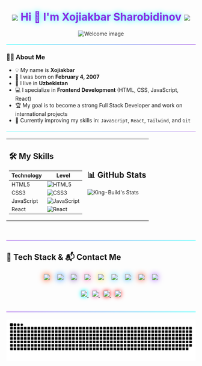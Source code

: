 <!-- Updated Gojo-Styled README.md with Purple GitHub Stats and Neon Icons -->
<h1 align="center" style="color:#8a2be2; text-shadow: 0 0 15px #00ffff;">
  <img src="https://i.pinimg.com/originals/42/76/14/427614f3894fbd40445e27ec10a62ca6.gif" width="80" />
  Hi 👋 I'm Xojiakbar Sharobidinov
  <img src="https://i.pinimg.com/originals/26/13/9c/26139ce273dc37f2044667a1b4413975.gif" width="80" />
</h1>

<div align="center">
  <img src="https://www.icegif.com/wp-content/uploads/2024/02/icegif-331.gif" height="400" alt="Welcome image" />
</div>

<hr style="border: 0; height: 1px; background: linear-gradient(to right, #00ffff, #8a2be2); margin: 20px 0;" />

### 🧑‍💻 About Me

- 💡 My name is **Xojiakbar**  
- 🎂 I was born on **February 4, 2007**  
- 🏡 I live in **Uzbekistan**  
- 💻 I specialize in **Frontend Development** (HTML, CSS, JavaScript, React)  
- 🏆 My goal is to become a strong Full Stack Developer and work on international projects  
- 🌱 Currently improving my skills in: `JavaScript`, `React`, `Tailwind`, and `Git`  

<hr style="border: 0; height: 1px; background: linear-gradient(to right, #00ffff, #8a2be2); margin: 20px 0;" />

<!-- My Skills va GitHub Stats: yonma-yon table orqali -->
<table>
  <tr>
    <td>

## 🛠 My Skills

| Technology | Level |
|------------|-------|
| HTML5      | ![HTML5](https://img.shields.io/badge/HTML5-80%25-E34F26?style=for-the-badge&logo=html5&logoColor=E34F26) |
| CSS3       | ![CSS3](https://img.shields.io/badge/CSS3-70%25-1572B6?style=for-the-badge&logo=css3&logoColor=1572B6) |
| JavaScript | ![JavaScript](https://img.shields.io/badge/JavaScript-60%25-F7DF1E?style=for-the-badge&logo=javascript&logoColor=yellow) |
| React      | ![React](https://img.shields.io/badge/React-50%25-61DAFB?style=for-the-badge&logo=react&logoColor=61DAFB) |

</td>

<td>

## 📊 GitHub Stats

![King-Build's Stats](https://github-readme-stats.vercel.app/api?username=King-Build&theme=midnight-purple&show_icons=true&hide_border=false&count_private=true)

</td>
  </tr>
</table>

<br />

<hr style="border: 0; height: 1px; background: linear-gradient(to right, #8a2be2, #00ffff); margin: 20px 0;" />

## 🚀 Tech Stack & 📬 Contact Me

<!-- Tech Stack -->
<div align="center">
  <img src="https://cdn.jsdelivr.net/gh/devicons/devicon/icons/html5/html5-original.svg" height="50" style="margin: 8px; filter: drop-shadow(0 0 8px #ff4500);" />
  <img src="https://cdn.jsdelivr.net/gh/devicons/devicon/icons/css3/css3-original.svg" height="50" style="margin: 8px; filter: drop-shadow(0 0 8px #1e90ff);" />
  <img src="https://cdn.jsdelivr.net/gh/devicons/devicon/icons/bootstrap/bootstrap-original.svg" height="50" style="margin: 8px; filter: drop-shadow(0 0 8px #7952b3);" />
  <img src="https://cdn.jsdelivr.net/gh/devicons/devicon/icons/sass/sass-original.svg" height="50" style="margin: 8px; filter: drop-shadow(0 0 8px #ff69b4);" />
  <img src="https://cdn.jsdelivr.net/gh/devicons/devicon/icons/javascript/javascript-original.svg" height="50" style="margin: 8px; filter: drop-shadow(0 0 8px #f0db4f);" />
  <img src="https://cdn.jsdelivr.net/gh/devicons/devicon/icons/react/react-original.svg" height="50" style="margin: 8px; filter: drop-shadow(0 0 8px #61dafb);" />
  <img src="https://cdn.jsdelivr.net/gh/devicons/devicon/icons/tailwindcss/tailwindcss-original-wordmark.svg" height="50" style="margin: 8px; filter: drop-shadow(0 0 8px #38bdf8);" />
  <img src="https://cdn.jsdelivr.net/gh/devicons/devicon/icons/git/git-original.svg" height="50" style="margin: 8px; filter: drop-shadow(0 0 8px #f1502f);" />
  <img src="https://cdn.jsdelivr.net/gh/devicons/devicon/icons/figma/figma-original.svg" height="50" style="margin: 8px; filter: drop-shadow(0 0 8px #a259ff);" />
</div>

<br />

<!-- Contact Me -->
<div align="center">
  <a href="https://t.me/UZBEKK1NG" target="_blank" style="margin: 0 5px;">
    <img src="https://img.shields.io/static/v1?message=Telegram&logo=telegram&label=&color=2CA5E0&logoColor=white&style=for-the-badge" height="35" style="box-shadow: 0 0 12px #00ffff;" />
  </a>
  <a href="https://instagram.com/xojiakbar_1hp" target="_blank" style="margin: 0 5px;">
    <img src="https://img.shields.io/static/v1?message=Instagram&logo=instagram&label=&color=E4405F&logoColor=white&style=for-the-badge" height="35" style="box-shadow: 0 0 12px #ff69b4;" />
  </a>
  <a href="https://youtube.com/@Mr.K1NG么" target="_blank" style="margin: 0 5px;">
    <img src="https://img.shields.io/static/v1?message=Youtube&logo=youtube&label=&color=FF0000&logoColor=white&style=for-the-badge" height="35" style="box-shadow: 0 0 12px #ff0000;" />
  </a>
  <a href="mailto:xojiakbarsharobiddinov001@gmail.com" target="_blank" style="margin: 0 5px;">
    <img src="https://img.shields.io/static/v1?message=Gmail&logo=gmail&label=&color=D14836&logoColor=white&style=for-the-badge" height="35" style="box-shadow: 0 0 12px #ff3333;" />
  </a>
</div>

<br />

<hr style="border: 0; height: 1px; background: linear-gradient(to right, #8a2be2, #00ffff); margin: 20px 0;" />

<!-- Snake Animation -->
<div align="center">
  <img src="https://raw.githubusercontent.com/Platane/snk/output/github-contribution-grid-snake.svg" alt="snake animation" />
</div>

